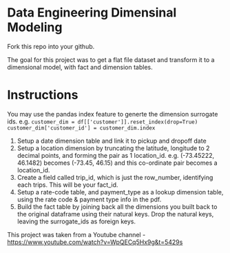 # Data Engineering Dimensinal Modeling
Fork this repo into your github.

The goal for this project was to get a flat file dataset and transform it to a dimensional model, with fact and dimension tables.

# Instructions
You may use the pandas index feature to generte the dimension surrogate ids.
e.g.
   ```customer_dim = df[['customer']].reset_index(drop=True)```
   ```customer_dim['customer_id'] = customer_dim.index``` 

1) Setup a date dimension table and link it to pickup and dropoff date
2) Setup a location dimension by truncating the latitude, longitude to 2 decimal points, and forming the pair as 1 location_id.
   e.g. (-73.45222, 46.1482) becomes (-73.45, 46.15) and this co-ordinate pair becomes a location_id.
3) Create a field called trip_id, which is just the row_number, identifying each trips. This will be your fact_id.
4) Setup a rate-code table, and payment_type as a lookup dimension table, using the rate code & payment type info in the pdf.
5) Build the fact table by joining back all the dimensions you  built back to the original dataframe using their natural keys. Drop the natural keys, leaving the surrogate_ids as foreign keys. 


This project was taken from a Youtube channel - https://www.youtube.com/watch?v=WpQECq5Hx9g&t=5429s
